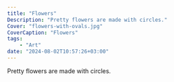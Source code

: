 ```yaml
---
title: "Flowers"
Description: "Pretty flowers are made with circles."
Cover: "flowers-with-ovals.jpg"
CoverCaption: "Flowers"
tags:
    - "Art"
date: "2024-08-02T10:57:26+03:00"
---
```


Pretty flowers are made with circles.